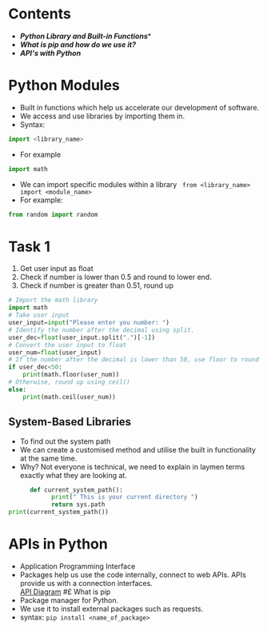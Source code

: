 # Contents 
* ***Python Library and Built-in Functions****
* ***What is pip and how do we use it?***
* ***API's with Python***


# Python Modules
* Built in functions which help us accelerate our development of software. 
* We access and use libraries by importing them in. 
* Syntax: 
```python
import <library_name>
``` 
* For example
```python
import math
```
* We can import specific modules within a library
``` from <library_name> import <module_name>```
* For example:
```python
from random import random
```


# Task 1
1. Get user input as float
2. Check if number is lower than 0.5 and round to lower end.
3. Check if number is greater than 0.51, round up
```python
# Import the math library
import math
# Take user input 
user_input=input("Please enter you number: ")
# Identify the number after the decimal using split. 
user_dec=float(user_input.split(".")[-1])
# Convert the user input to float 
user_num=float(user_input)
# If the number after the decimal is lower than 50, use floor to round down 
if user_dec<50:
    print(math.floor(user_num))
# Otherwise, round up using ceil() 
else:
    print(math.ceil(user_num))
```

## System-Based Libraries

* To find out the system path
* We can create a customised method and utilise the built in functionality at the same time.
* Why? Not everyone is technical, we need to explain in laymen terms exactly what they are looking at. 
```python
      def current_system_path():
            print(" This is your current directory ")   
            return sys.path                                               
print(current_system_path())  
```



# APIs in Python          
* Application Programming Interface     
* Packages help us use the code internally, connect to web APIs. APIs provide us with a connection interfaces.  
[API Diagram](/API%20diagram.png)
#£ What is pip
* Package manager for Python.
* We use it to install external packages such as requests. 
* syntax: ```pip install <name_of_package>```




